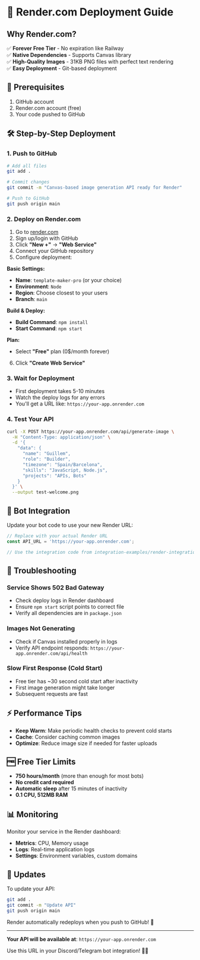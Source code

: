 # 🚀 Render.com Deployment Guide

## Why Render.com?

✅ **Forever Free Tier** - No expiration like Railway  
✅ **Native Dependencies** - Supports Canvas library  
✅ **High-Quality Images** - 31KB PNG files with perfect text rendering  
✅ **Easy Deployment** - Git-based deployment  

## 📝 Prerequisites

1. GitHub account
2. Render.com account (free)
3. Your code pushed to GitHub

## 🛠️ Step-by-Step Deployment

### 1. Push to GitHub
```bash
# Add all files
git add .

# Commit changes
git commit -m "Canvas-based image generation API ready for Render"

# Push to GitHub
git push origin main
```

### 2. Deploy on Render.com

1. Go to [render.com](https://render.com)
2. Sign up/login with GitHub
3. Click **"New +"** → **"Web Service"**
4. Connect your GitHub repository
5. Configure deployment:

**Basic Settings:**
- **Name**: `template-maker-pro` (or your choice)
- **Environment**: `Node`
- **Region**: Choose closest to your users
- **Branch**: `main`

**Build & Deploy:**
- **Build Command**: `npm install`
- **Start Command**: `npm start`

**Plan:**
- Select **"Free"** plan (0$/month forever)

6. Click **"Create Web Service"**

### 3. Wait for Deployment

- First deployment takes 5-10 minutes
- Watch the deploy logs for any errors
- You'll get a URL like: `https://your-app.onrender.com`

### 4. Test Your API

```bash
curl -X POST https://your-app.onrender.com/api/generate-image \
  -H "Content-Type: application/json" \
  -d '{
    "data": {
      "name": "Guillem",
      "role": "Builder",
      "timezone": "Spain/Barcelona",
      "skills": "JavaScript, Node.js",
      "projects": "APIs, Bots"
    }
  }' \
  --output test-welcome.png
```

## 🤖 Bot Integration

Update your bot code to use your new Render URL:

```javascript
// Replace with your actual Render URL
const API_URL = 'https://your-app.onrender.com';

// Use the integration code from integration-examples/render-integration.js
```

## 🔧 Troubleshooting

### Service Shows 502 Bad Gateway
- Check deploy logs in Render dashboard
- Ensure `npm start` script points to correct file
- Verify all dependencies are in `package.json`

### Images Not Generating
- Check if Canvas installed properly in logs
- Verify API endpoint responds: `https://your-app.onrender.com/api/health`

### Slow First Response (Cold Start)
- Free tier has ~30 second cold start after inactivity
- First image generation might take longer
- Subsequent requests are fast

## ⚡ Performance Tips

- **Keep Warm**: Make periodic health checks to prevent cold starts
- **Cache**: Consider caching common images
- **Optimize**: Reduce image size if needed for faster uploads

## 🆓 Free Tier Limits

- **750 hours/month** (more than enough for most bots)
- **No credit card required**
- **Automatic sleep** after 15 minutes of inactivity
- **0.1 CPU, 512MB RAM**

## 📊 Monitoring

Monitor your service in the Render dashboard:
- **Metrics**: CPU, Memory usage
- **Logs**: Real-time application logs
- **Settings**: Environment variables, custom domains

## 🔄 Updates

To update your API:
```bash
git add .
git commit -m "Update API"
git push origin main
```

Render automatically redeploys when you push to GitHub! 🎉

---

**Your API will be available at**: `https://your-app.onrender.com`

Use this URL in your Discord/Telegram bot integration! 🤖✨
